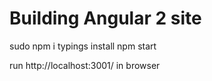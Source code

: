 Building Angular 2 site
========================

sudo npm i
typings install
npm start

run http://localhost:3001/ in browser